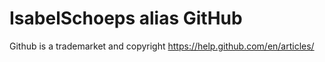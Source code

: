 # IsabelSchoeps alias GitHub

Github is a trademarket and copyright
 https://help.github.com/en/articles/
